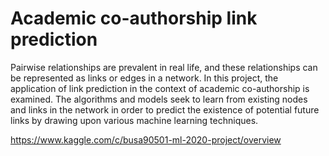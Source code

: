 # Academic co-authorship link prediction
Pairwise relationships are prevalent in real life, and these relationships can be represented as links or edges in a network. In this project, the application of link prediction in the context of academic co-authorship is examined. The algorithms and models seek to learn from existing nodes and links in the network in order to predict the existence of potential future links by drawing upon various machine learning techniques.



https://www.kaggle.com/c/busa90501-ml-2020-project/overview
